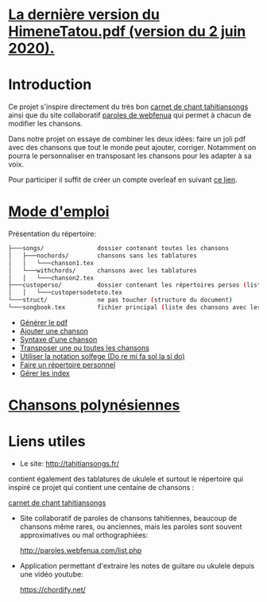 # [La dernière version du HimeneTatou.pdf (version du 2 juin 2020).](HimeneTatou.pdf) 

# Introduction

Ce projet s'inspire directement du très bon [carnet de chant tahitiansongs](http://tahitiansongs.fr/wp-content/uploads/2011/11/carnet_de_chants2.pdf) ainsi que du site collaboratif [paroles de webfenua](http://paroles.webfenua.com/list.php) qui permet à chacun de modifier les chansons.

Dans notre projet on essaye de combiner les deux idées: faire un joli pdf avec des chansons que tout le monde peut ajouter, corriger. Notamment on pourra le personnaliser en transposant les chansons pour les adapter à sa voix.

Pour participer il suffit de créer un compte overleaf en suivant [ce lien](https://fr.overleaf.com/9457921969mhjkwjdnycqj).

# [Mode d'emploi](modedemploi.md)

Présentation du répertoire:
```bash
├───songs/               dossier contenant toutes les chansons 
│   ├───nochords/        chansons sans les tablatures
│   │   └───chanson1.tex
│   └───withchords/      chansons avec les tablatures
│   │   └───chanson2.tex
├───custoperso/          dossier contenant les répertoires persos (listes de chansons avec transposition perso)
│   │   └───custopersodetoto.tex
└───struct/              ne pas toucher (structure du document)
└───songbook.tex         fichier principal (liste des chansons avec les paramètres de transposition)
```


* [Générer le pdf](https://github.com/tahitoaa/songbookreadme/blob/master/modedemploi.md#g%C3%A9n%C3%A9rer-le-pdf)
* [Ajouter une chanson](https://github.com/tahitoaa/songbookreadme/blob/master/modedemploi.md#ajouter-une-chanson)
* [Syntaxe d'une chanson](https://github.com/tahitoaa/songbookreadme/blob/master/modedemploi.md#syntaxe-dune-chanson)
* [Transposer une ou toutes les chansons](https://github.com/tahitoaa/songbookreadme/blob/master/modedemploi.md#transposer-une-ou-toutes-les-chansons)
* [Utiliser la notation solfege (Do re mi fa sol la si do)](https://github.com/tahitoaa/songbookreadme/blob/master/modedemploi.md#utiliser-la-notation-solfege)
* [Faire un répertoire personnel](https://github.com/tahitoaa/songbookreadme/blob/master/modedemploi.md#faire-un-répertoire-personnel)
* [Gérer les index](https://github.com/tahitoaa/songbookreadme/blob/master/modedemploi.md#gerer-les-index)

# [Chansons polynésiennes](poly.md)

# Liens utiles

  - Le site:            http://tahitiansongs.fr/ 
  
  contient également des tablatures de ukulele et surtout le répertoire qui inspiré ce projet qui contient une centaine de chansons :
  
  [carnet de chant tahitiansongs](http://tahitiansongs.fr/wp-content/uploads/2011/11/carnet_de_chants2.pdf)
  
  - Site collaboratif de paroles de chansons tahitiennes, beaucoup de chansons même rares, ou anciennes, mais les paroles
  sont souvent approximatives ou mal orthographiées: 
  
      http://paroles.webfenua.com/list.php
      
  - Application permettant d'extraire les notes de guitare ou ukulele depuis une vidéo youtube:
  
      https://chordify.net/
